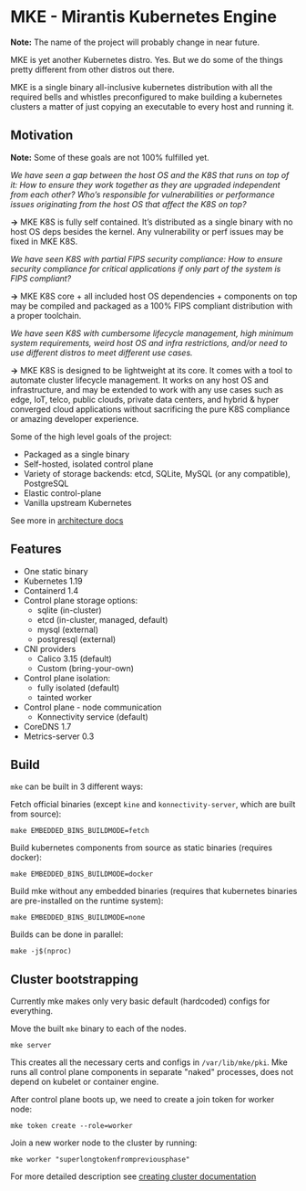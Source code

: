 # MKE - Mirantis Kubernetes Engine

**Note:** The name of the project will probably change in near future.

MKE is yet another Kubernetes distro. Yes. But we do some of the things pretty different from other distros out there.

MKE is a single binary all-inclusive kubernetes distribution with all the required bells and whistles preconfigured to make building a kubernetes clusters a matter of just copying an executable to every host and running it.

## Motivation

**Note:** Some of these goals are not 100% fulfilled yet.

_We have seen a gap between the host OS and the K8S that runs on top of it: How to ensure they work together as they are upgraded independent from each other? Who’s  responsible for vulnerabilities or performance issues originating from the host OS that affect the K8S on top?_

**&rarr;** MKE K8S is fully self contained. It’s distributed as a single binary with no host OS deps besides the kernel. Any vulnerability or perf issues may be fixed in MKE K8S.

_We have seen K8S with partial FIPS security compliance: How to ensure security compliance for critical applications if only part of the system is FIPS compliant?_

**&rarr;** MKE K8S core + all included host OS dependencies + components on top may be compiled and packaged as a 100% FIPS compliant distribution with a proper toolchain.

_We have seen K8S with cumbersome lifecycle management, high minimum system requirements, weird host OS and infra restrictions, and/or need to use different distros to meet different use cases._

**&rarr;** MKE K8S is designed to be lightweight at its core. It comes with a tool to automate cluster lifecycle management. It works on any host OS and infrastructure, and may be extended to work with any use cases such as edge, IoT, telco, public clouds, private data centers, and hybrid & hyper converged cloud applications without sacrificing the pure K8S compliance or amazing developer experience.


Some of the high level goals of the project:
- Packaged as a single binary
- Self-hosted, isolated control plane
- Variety of storage backends: etcd, SQLite, MySQL (or any compatible), PostgreSQL
- Elastic control-plane
- Vanilla upstream Kubernetes

See more in [architecture docs](docs/architecture.md)

## Features

- One static binary
- Kubernetes 1.19
- Containerd 1.4
- Control plane storage options:
  - sqlite (in-cluster)
  - etcd (in-cluster, managed, default)
  - mysql (external)
  - postgresql (external)
- CNI providers
  - Calico 3.15 (default)
  - Custom (bring-your-own)
- Control plane isolation:
  - fully isolated (default)
  - tainted worker
- Control plane - node communication
  - Konnectivity service (default)
- CoreDNS 1.7
- Metrics-server 0.3

## Build

`mke` can be built in 3 different ways:

Fetch official binaries (except `kine` and `konnectivity-server`, which are built from source):
```
make EMBEDDED_BINS_BUILDMODE=fetch
```

Build kubernetes components from source as static binaries (requires docker):
```
make EMBEDDED_BINS_BUILDMODE=docker
```

Build mke without any embedded binaries (requires that kubernetes
binaries are pre-installed on the runtime system):
```
make EMBEDDED_BINS_BUILDMODE=none
```

Builds can be done in parallel:
```
make -j$(nproc)
```

## Cluster bootstrapping

Currently mke makes only very basic default (hardcoded) configs for everything.

Move the built `mke` binary to each of the nodes.

```
mke server
```

This creates all the necessary certs and configs in `/var/lib/mke/pki`. Mke runs all control plane components in separate "naked" processes, does not depend on kubelet or container engine.

After control plane boots up, we need to create a join token for worker node:

```
mke token create --role=worker
```

Join a new worker node to the cluster by running:
```
mke worker "superlongtokenfrompreviousphase"
```

For more detailed description see [creating cluster documentation](docs/create-cluster.md) 
